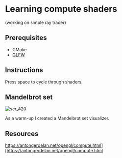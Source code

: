 # Learning compute shaders
(working on simple ray tracer)

## Prerequisites
- CMake
- [GLFW](https://www.glfw.org/)

## Instructions
Press space to cycle through shaders.

## Mandelbrot set
![scr_420](https://github.com/MateuszPietrzak/OpenGL-compute-fun/assets/60319969/6372fe67-93da-414b-8fa7-dd1b7883a938)

As a warm-up I created a Mandelbrot set visualizer.

## Resources
https://antongerdelan.net/opengl/compute.html][https://antongerdelan.net/opengl/compute.html
